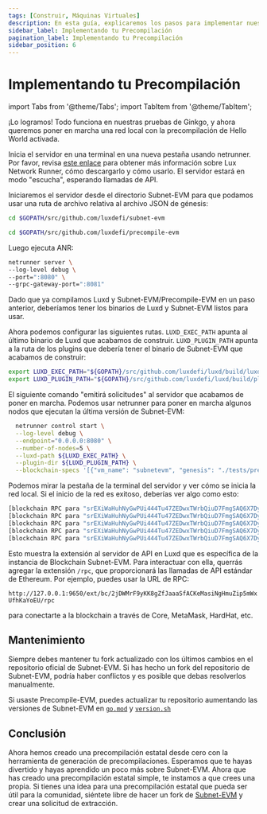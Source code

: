 ```yaml
---
tags: [Construir, Máquinas Virtuales]
description: En esta guía, explicaremos los pasos para implementar nuestra precompilación en una red local.
sidebar_label: Implementando tu Precompilación
pagination_label: Implementando tu Precompilación
sidebar_position: 6
---
```


# Implementando tu Precompilación

import Tabs from '@theme/Tabs';
import TabItem from '@theme/TabItem';

¡Lo logramos! Todo funciona en nuestras pruebas de Ginkgo, y ahora queremos poner en marcha una red local
con la precompilación de Hello World activada.

Inicia el servidor en una terminal en una nueva pestaña usando netrunner. Por favor, revisa
[este enlace](/tooling/netrunner.md) para obtener más información sobre Lux
Network Runner, cómo descargarlo y cómo usarlo. El servidor estará en modo "escucha",
esperando llamadas de API.

Iniciaremos el servidor desde el directorio Subnet-EVM para que podamos usar una ruta de archivo relativa
al archivo JSON de génesis:

<!-- vale off -->

<Tabs groupId="evm-tabs">
<TabItem value="subnet-evm-tab" label="Subnet-EVM" default>

```bash
cd $GOPATH/src/github.com/luxdefi/subnet-evm
```

</TabItem>
<TabItem value="precompile-evm-tab" label="Precompile-EVM"  >

```bash
cd $GOPATH/src/github.com/luxdefi/precompile-evm
```

</TabItem>
</Tabs>

<!-- vale on -->

Luego ejecuta ANR:

```bash
netrunner server \
--log-level debug \
--port=":8080" \
--grpc-gateway-port=":8081"

```

Dado que ya compilamos Luxd y Subnet-EVM/Precompile-EVM en un paso anterior, deberíamos tener
los binarios de Luxd y Subnet-EVM listos para usar.

Ahora podemos configurar las siguientes rutas. `LUXD_EXEC_PATH` apunta al último binario de Luxd
que acabamos de construir. `LUXD_PLUGIN_PATH` apunta a la ruta de los plugins que debería tener el
binario de Subnet-EVM que acabamos de construir:

```bash
export LUXD_EXEC_PATH="${GOPATH}/src/github.com/luxdefi/luxd/build/luxd"
export LUXD_PLUGIN_PATH="${GOPATH}/src/github.com/luxdefi/luxd/build/plugins"
```

El siguiente comando "emitirá solicitudes" al servidor que acabamos de poner en marcha. Podemos usar
netrunner para poner en marcha algunos nodos que ejecutan la última versión de Subnet-EVM:

```bash
  netrunner control start \
  --log-level debug \
  --endpoint="0.0.0.0:8080" \
  --number-of-nodes=5 \
  --luxd-path ${LUXD_EXEC_PATH} \
  --plugin-dir ${LUXD_PLUGIN_PATH} \
  --blockchain-specs '[{"vm_name": "subnetevm", "genesis": "./tests/precompile/genesis/hello_world.json"}]'
```

Podemos mirar la pestaña de la terminal del servidor y ver cómo se inicia la red local.
Si el inicio de la red es exitoso, deberías ver algo como esto:

```bash
[blockchain RPC para "srEXiWaHuhNyGwPUi444Tu47ZEDwxTWrbQiuD7FmgSAQ6X7Dy"] "http://127.0.0.1:9650/ext/bc/2jDWMrF9yKK8gZfJaaaSfACKeMasiNgHmuZip5mWxUfhKaYoEU"
[blockchain RPC para "srEXiWaHuhNyGwPUi444Tu47ZEDwxTWrbQiuD7FmgSAQ6X7Dy"] "http://127.0.0.1:9652/ext/bc/2jDWMrF9yKK8gZfJaaaSfACKeMasiNgHmuZip5mWxUfhKaYoEU"
[blockchain RPC para "srEXiWaHuhNyGwPUi444Tu47ZEDwxTWrbQiuD7FmgSAQ6X7Dy"] "http://127.0.0.1:9654/ext/bc/2jDWMrF9yKK8gZfJaaaSfACKeMasiNgHmuZip5mWxUfhKaYoEU"
[blockchain RPC para "srEXiWaHuhNyGwPUi444Tu47ZEDwxTWrbQiuD7FmgSAQ6X7Dy"] "http://127.0.0.1:9656/ext/bc/2jDWMrF9yKK8gZfJaaaSfACKeMasiNgHmuZip5mWxUfhKaYoEU"
[blockchain RPC para "srEXiWaHuhNyGwPUi444Tu47ZEDwxTWrbQiuD7FmgSAQ6X7Dy"] "http://127.0.0.1:9658/ext/bc/2jDWMrF9yKK8gZfJaaaSfACKeMasiNgHmuZip5mWxUfhKaYoEU"
```

Esto muestra la extensión al servidor de API en Luxd que es específica de la instancia de Blockchain Subnet-EVM.
Para interactuar con ella, querrás agregar la extensión `/rpc`, que
proporcionará las llamadas de API estándar de Ethereum. Por ejemplo, puedes usar la URL de RPC:

`http://127.0.0.1:9650/ext/bc/2jDWMrF9yKK8gZfJaaaSfACKeMasiNgHmuZip5mWxUfhKaYoEU/rpc`

para conectarte a la blockchain a través de Core, MetaMask, HardHat, etc.

## Mantenimiento

Siempre debes mantener tu fork actualizado con los últimos cambios en el repositorio oficial de Subnet-EVM.
Si has hecho un fork del repositorio de Subnet-EVM, podría haber conflictos y
es posible que debas resolverlos manualmente.

Si usaste Precompile-EVM, puedes actualizar tu repositorio aumentando las versiones de Subnet-EVM en
[`go.mod`](https://github.com/luxdefi/precompile-evm/blob/hello-world-example/go.mod#L7) y
[`version.sh`](https://github.com/luxdefi/precompile-evm/blob/hello-world-example/scripts/versions.sh#L4)

## Conclusión

Ahora hemos creado una precompilación estatal desde cero con la herramienta de generación de precompilaciones. Esperamos
que te hayas divertido y hayas aprendido un poco más sobre Subnet-EVM. Ahora que has creado una precompilación estatal simple,
te instamos a que crees una propia. Si tienes una idea para una precompilación estatal que pueda ser útil para la comunidad, siéntete libre de hacer un fork de
[Subnet-EVM](https://github.com/luxdefi/subnet-evm) y crear una solicitud de extracción.

